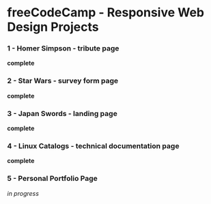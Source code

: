 # freeCodeCamp - Responsive Web Design Projects

### 1 - Homer Simpson - tribute page

**complete**

### 2 - Star Wars - survey form page

**complete**

### 3 - Japan Swords - landing page

**complete**

### 4 - Linux Catalogs - technical documentation page

**complete**

### 5 - Personal Portfolio Page

*in progress*